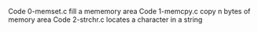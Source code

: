 Code 0-memset.c fill a mememory area
Code 1-memcpy.c copy n bytes of memory area
Code 2-strchr.c locates a character in a string
